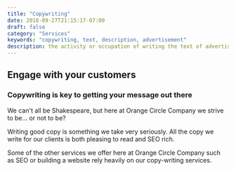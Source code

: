 ```yaml
---
title: "Copywriting"
date: 2018-09-27T21:15:17-07:00
draft: false
category: "Services"
keywords: "copywriting, text, description, advertisement"
description: the activity or occupation of writing the text of advertisements or publicity material.
---
```


## Engage with your customers
### Copywriting is key to getting your message out there

<p>We can't all be Shakespeare, but here at Orange Circle Company we strive to be... or not to be?</p>
<p>Writing good copy is something we take very seriously. All the copy we write for our clients is both pleasing to read and SEO rich.</p>
<p>Some of the other services we offer here at Orange Circle Company such as <a routerLink="../seo">SEO</a> or building a <a routerLink="../websites">website</a> rely heavily on our copy-writing services.</p>
